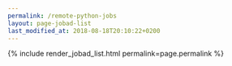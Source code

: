 ```yaml
---
permalink: /remote-python-jobs
layout: page-jobad-list
last_modified_at: 2018-08-18T20:10:22+0200
---
```

{% include render_jobad_list.html permalink=page.permalink %}
